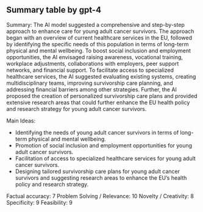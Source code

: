 ## Summary table by gpt-4
Summary: 
The AI model suggested a comprehensive and step-by-step approach to enhance care for young adult cancer survivors. The approach began with an overview of current healthcare services in the EU, followed by identifying the specific needs of this population in terms of long-term physical and mental wellbeing. To boost social inclusion and employment opportunities, the AI envisaged raising awareness, vocational training, workplace adjustments, collaborations with employers, peer support networks, and financial support. To facilitate access to specialized healthcare services, the AI suggested evaluating existing systems, creating multidisciplinary teams, improving survivorship care planning, and addressing financial barriers among other strategies. Further, the AI proposed the creation of personalized survivorship care plans and provided extensive research areas that could further enhance the EU health policy and research strategy for young adult cancer survivors.

Main Ideas: 
- Identifying the needs of young adult cancer survivors in terms of long-term physical and mental wellbeing. 
- Promotion of social inclusion and employment opportunities for young adult cancer survivors.
- Facilitation of access to specialized healthcare services for young adult cancer survivors.
- Designing tailored survivorship care plans for young adult cancer survivors and suggesting research areas to enhance the EU’s health policy and research strategy.

Factual accuracy: 7
Problem Solving / Relevance: 10
Novelty / Creativity: 8
Specificity: 9
Feasibility: 9